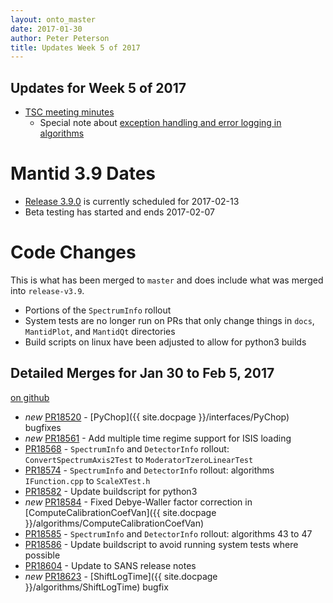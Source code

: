 ```yaml
---
layout: onto_master
date: 2017-01-30
author: Peter Peterson
title: Updates Week 5 of 2017
---
```

Updates for Week 5 of 2017
--------------------------

* [TSC meeting minutes](https://github.com/mantidproject/documents/blob/master/Project-Management/TechnicalSteeringCommittee/meetings/2017/TSC-meeting-2017-01-31.md)
  * Special note about [exception handling and error logging in algorithms](https://github.com/mantidproject/documents/blob/master/Project-Management/TechnicalSteeringCommittee/reports/exceptions_and_error_logging.md)

Mantid 3.9 Dates
================

* [Release 3.9.0](https://github.com/mantidproject/mantid/milestone/59) is currently scheduled for 2017-02-13
* Beta testing has started and ends 2017-02-07

Code Changes
============

This is what has been merged to `master` and does include what was merged into `release-v3.9`.

* Portions of the `SpectrumInfo` rollout
* System tests are no longer run on PRs that only change things in `docs`, `MantidPlot`, and `MantidQt` directories
* Build scripts on linux have been adjusted to allow for python3 builds

Detailed Merges for Jan 30 to Feb 5, 2017
-----------------------------------------
[on github](https://github.com/mantidproject/mantid/pulls?q=is%3Apr+merged%3A2017-01-31..2017-02-05)

* *new* [PR18520](https://github.com/mantidproject/mantid/pull/18520) - [PyChop]({{ site.docpage }}/interfaces/PyChop) bugfixes
* *new* [PR18561](https://github.com/mantidproject/mantid/pull/18561) - Add multiple time regime support for ISIS loading
* [PR18568](https://github.com/mantidproject/mantid/pull/18568) - `SpectrumInfo` and `DetectorInfo` rollout: `ConvertSpectrumAxis2Test` to `ModeratorTzeroLinearTest`
* [PR18574](https://github.com/mantidproject/mantid/pull/18574) - `SpectrumInfo` and `DetectorInfo` rollout: algorithms `IFunction.cpp` to `ScaleXTest.h`
* [PR18582](https://github.com/mantidproject/mantid/pull/18582) - Update buildscript for python3
* *new* [PR18584](https://github.com/mantidproject/mantid/pull/18584) - Fixed Debye-Waller factor correction in [ComputeCalibrationCoefVan]({{ site.docpage }}/algorithms/ComputeCalibrationCoefVan)
* [PR18585](https://github.com/mantidproject/mantid/pull/18585) - `SpectrumInfo` and `DetectorInfo` rollout: algorithms 43 to 47
* [PR18586](https://github.com/mantidproject/mantid/pull/18586) - Update buildscript to avoid running system tests where possible
* [PR18604](https://github.com/mantidproject/mantid/pull/18604) - Update to SANS release notes
* *new* [PR18623](https://github.com/mantidproject/mantid/pull/18623) - [ShiftLogTime]({{ site.docpage }}/algorithms/ShiftLogTime) bugfix
